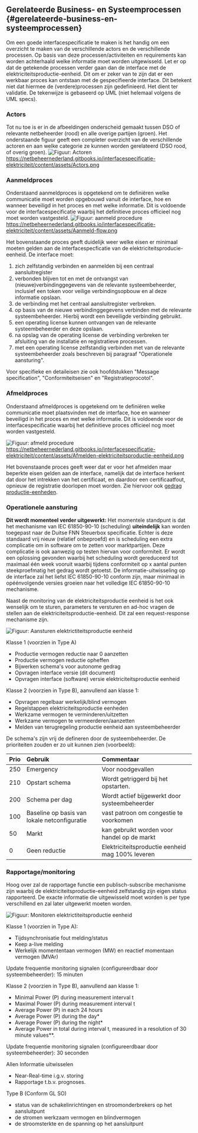 ## Gerelateerde Business- en Systeemprocessen {#gerelateerde-business-en-systeemprocessen}

Om een goede interfacespecificatie te maken is het handig om een overzicht te maken van de verschillende actors en de verschillende processen. Op basis van deze processen/activiteiten en requirements kan worden achterhaald welke informatie moet worden uitgewisseld. Let er op dat de getekende processen verder gaan dan de interface met de elektriciteitsproductie-eenheid. Dit om er zeker van te zijn dat er een werkbaar proces kan ontstaan met de gespecifieerde interface. Dit betekent niet dat hiermee de (verdere)processen zijn gedefinieerd. Het dient ter validatie. De tekenwijze is gebaseerd op UML (niet helemaal volgens de UML specs).

### Actors
Tot nu toe is er in de afbeeldingen onderscheid gemaakt tussen DSO of relevante netbeheerder (rood) en alle overige partijen (groen). Het onderstaande figuur geeft een completer overzicht van de verschillende actoren en aan welke categorie ze kunnen worden gerelateerd (DSO rood, of overig groen).
![Figuur: Actoren](/assets/Actors.png)
https://netbeheernederland.gitbooks.io/interfacespecificatie-elektriciteit/content/assets/Actors.png

### Aanmeldproces
Onderstaand aanmeldproces is opgetekend om te definiëren welke communicatie moet worden opgebouwd vanuit de interface, hoe en wanneer beveiligd in het proces en met welke informatie. Dit is voldoende voor de interfacespecificatie waarbij het definitieve proces officieel nog moet worden vastgesteld. 
![Figuur: aanmeld procedure](/assets/Aanmeld-flow.png)
https://netbeheernederland.gitbooks.io/interfacespecificatie-elektriciteit/content/assets/Aanmeld-flow.png

Het bovenstaande proces geeft duidelijk weer welke eisen er minimaal moeten gelden aan de interfacespecficatie van de elektriciteitsproducie-eenheid. De interface moet:
1. zich zelfstandig verbinden en aanmelden bij een centraal aansluitregister
2. verbonden blijven tot en met de ontvangst van (nieuwe)verbindinggegevens van de relevante systeembeheerder, inclusief een token voor veilige verbindingsopbouw  en al deze informatie opslaan.
3. de verbinding met het centraal aansluitregister verbreken.
4. op basis van de nieuwe verbindinggegevens verbinden met de relevante systeembeheerder. Hierbij wordt een beveiligde verbinding gebruikt.
5. een operating license kunnen ontvangen van de relevante systeembeheerder en deze opslaan. 
6. na opslag van de operating license de verbinding verbreken ter afsluiting van de installatie en registratieve processen.
7. met een operating license zelfstandig verbinden met van de relevante systeembeheerder zoals beschreven bij paragraaf "Operationele aansturing".

Voor specifieke en detaileisen zie ook hoofdstukken "Message specification", "Conformiteitseisen" en "Registratieprocotol".

### Afmeldproces
Onderstaand afmeldproces is opgetekend om te definiëren welke communicatie moet plaatsvinden met de interface, hoe en wanneer beveiligd  in het proces en met welke informatie. Dit is voldoende voor de interfacespecificatie waarbij het definitieve proces officieel nog moet worden vastgesteld. 

![Figuur: afmeld procedure](/assets/Afmelden-elektriciteitsproductie-eenheid.png)
https://netbeheernederland.gitbooks.io/interfacespecificatie-elektriciteit/content/assets/Afmelden-elektriciteitsproductie-eenheid.png

Het bovenstaande proces geeft weer dat er voor het afmelden maar beperkte eisen gelden aan de interface, namelijk dat de interface herkent dat door het intrekken van het certificaat, en daardoor een certificaatfout, opnieuw de registratie doorlopen moet worden. Zie hiervoor ook [gedrag productie-eenheden](https://netbeheernederland.gitbooks.io/interfacespecificatie-elektriciteit/content/assets/Gedrag-productie-eenheden.png).


### Operationele aansturing
**Dit wordt momenteel verder uitgewerkt:** Het momentele standpunt is dat het mechanisme van IEC 61850-90-10 (scheduling) **uiteindelijk** kan worden toegepast naar de Duitse FNN Steuerbox specificatie. Echter is deze standaard vrij nieuw (relatief onbeproefd) en is scheduling een extra complicatie om in software om te zetten voor marktpartijen. Deze complicatie is ook aanwezig op testen hiervan voor  conformiteit. Er wordt een oplossing gevonden waarbij het scheduling wordt gereduceerd tot maximaal één week vooruit waarbij tijdens conformiteit op x aantal punten steekproefmatig het gedrag wordt getoetst. De informatie-uitwisseling op de interface zal het liefst IEC 61850-90-10 conform zijn, maar minimaal in opéénvolgende versies groeien naar het volledige IEC 61850-90-10 mechanisme. 

Naast de monitoring van de elektriciteitsproductie eenheid is het ook wenselijk om te sturen, parameters te versturen en ad-hoc vragen de stellen aan de elektriciteitsproductie-eenheid. Dit zal een request-response mechanisme zijn.

![Figuur: Aansturen elektrictiteitsproductie eenheid](/assets/sequence-Aansturen-elektriciteitsproductie-eenheid.png)

Klasse 1 (voorzien in Type A)
* Productie vermogen reductie naar 0 aanzetten
* Productie vermogen reductie opheffen
* Bijwerken schema's voor autonome gedrag
* Opvragen interface versie (dit document)
* Opvragen interface (software) versie elektriciteitsproductie eenheid


Klasse 2 (voorzien in Type B), aanvullend aan klasse 1:
* Opvragen regelbaar werkelijk/blind vermogen
* Regelstappen elektriciteitsproductie eenheden
* Werkzame vermogen te verminderen/uitzetten
* Werkzame vermogen te vermeerderen/aanzetten
* Melden van terugregeling productie eenheid aan systeembeheerder

De schema's zijn vrij de defineren door de systeembeheerder. De prioriteiten zouden er zo uit kunnen zien (voorbeeld):

|Prio |Gebruik | Commentaar |
|:--|:--|:--|
|250| Emergency| Voor noodgevallen |
|210| Opstart schema | Wordt getriggerd bij het opstarten.|
|200| Schema per dag| Wordt actief bijgewerkt door systeembeheerder|
|100| Baseline op basis van lokale netconfiguratie | vast patroon om congestie te voorkomen|
|50| Markt | kan gebruikt worden voor handel op de markt|
|0| Geen reductie| Elektriciteitsproductie eenheid mag 100% leveren|



### Rapportage/monitoring
Hoog over zal de rapportage functie een publisch-subscribe mechanisme zijn waarbij de elektriciteitsproductie-eenheid zelfstandig zijn eigen status rapporteerd. De exacte informatie die uitgewisseld moet worden is per type verschillend en zal later uitgewerkt moeten worden.

![Figuur: Monitoren elektrictiteitsproductie eenheid](/assets/sequence-Monitoren-elektriciteitsproductie-eenheid.png)


Klasse 1 (voorzien in Type A):
* Tijdsynchronisatie fout melding/status
* Keep a-live melding
* Werkelijk momententaan vermogen (MW) en reactief momentaan vermogen  (MVAr)

Update frequentie monitoring signalen (configureerdbaar door systeembeheerder): 15 minuten

Klasse 2 (voorzien in Type B), aanvullend aan klasse 1:
* Minimal Power (P) during measurement interval t
* Maximal Power (P) during measurement interval t
* Average Power (P) in each 24 hours
* Average Power (P) during the day*
* Average Power (P) during the night*
* Average Power in total during interval t, measured in a resolution of 30 minute values**.

Update frequentie monitoring signalen (configureerdbaar door systeembeheerder): 30 seconden


Allen Informatie uitwisselen
* Near-Real-time i.g.v. storing
* Rapportage t.b.v. prognoses.

Type B (Conform GL SO) 
* status van de schakelinrichtingen en stroomonderbrekers op het aansluitpunt
* de stromen werkzaam vermogen en blindvermogen
* de stroomsterkte en de spanning op het aansluitpunt

